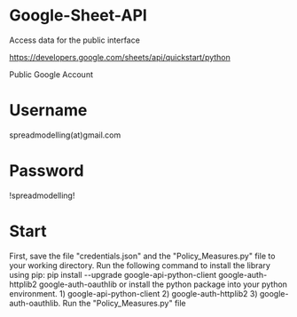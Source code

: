# Google-Sheet-API
Access data for the public interface

https://developers.google.com/sheets/api/quickstart/python

Public Google Account

# Username
spreadmodelling(at)gmail.com

# Password
!spreadmodelling!

# Start
First, save the file "credentials.json" and the "Policy_Measures.py" file to your working directory. Run the following command to install the library using pip: pip install --upgrade google-api-python-client google-auth-httplib2 google-auth-oauthlib or install the python package into your python environment. 1) google-api-python-client 2) google-auth-httplib2 3) google-auth-oauthlib. Run the "Policy_Measures.py" file

